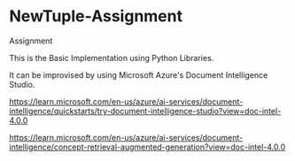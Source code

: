 # NewTuple-Assignment
Assignment 

This is the Basic Implementation using Python Libraries.

It can be improvised by using Microsoft Azure's Document Intelligence Studio.

https://learn.microsoft.com/en-us/azure/ai-services/document-intelligence/quickstarts/try-document-intelligence-studio?view=doc-intel-4.0.0

https://learn.microsoft.com/en-us/azure/ai-services/document-intelligence/concept-retrieval-augmented-generation?view=doc-intel-4.0.0
